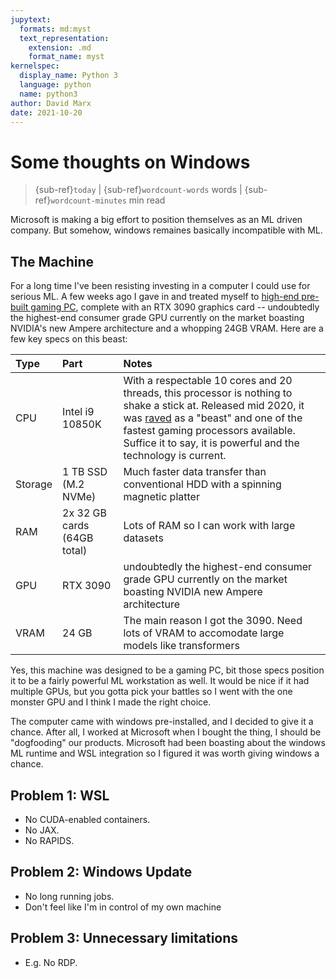 ```yaml
---
jupytext:
  formats: md:myst
  text_representation:
    extension: .md
    format_name: myst
kernelspec:
  display_name: Python 3
  language: python
  name: python3
author: David Marx
date: 2021-10-20
---
```


# Some thoughts on Windows

> {sub-ref}`today` | {sub-ref}`wordcount-words` words | {sub-ref}`wordcount-minutes` min read

Microsoft is making a big effort to position themselves as an ML driven company. But somehow, windows remaines basically incompatible with ML.

## The Machine

For a long time I've been resisting investing in a computer I could use for serious ML. A few weeks ago I gave in and treated myself to [high-end pre-built gaming PC](https://www.newegg.com/abs-ali511/p/N82E16883360111?Item=N82E16883360111&utm_medium=TraEmail&utm_source=TEMC-Shipping-New-Tracking-Notification-Responsive-US&cm_mmc=TEMC-Shipping-New-Tracking-Notification-Responsive-US-_-N82E16883360111), 
complete with an RTX 3090 graphics card -- undoubtedly the highest-end consumer grade GPU currently on the market boasting NVIDIA's new Ampere architecture and a 
whopping 24GB VRAM. Here are a few key specs on this beast:

| Type | Part | Notes |
|:---|:---|:---|
| CPU | Intel i9 10850K | With a respectable 10 cores and 20 threads, this processor is nothing to shake a stick at. Released mid 2020, it was [raved](https://www.techradar.com/news/intel-core-i9-10850k-is-unleashed-but-10-core-comet-lake-cpu-might-not-be-as-affordable-as-you-hoped) as a "beast" and one of the fastest gaming processors available. Suffice it to say, it is powerful and the technology is current. |
| Storage | 1 TB SSD (M.2 NVMe)| Much faster data transfer than conventional HDD with a spinning magnetic platter |
| RAM | 2x 32 GB cards (64GB total) | Lots of RAM so I can work with large datasets |
| GPU | RTX 3090 | undoubtedly the highest-end consumer grade GPU currently on the market boasting NVIDIA new Ampere architecture |
| VRAM | 24 GB | The main reason I got the 3090. Need lots of VRAM to accomodate large models like transformers |

Yes, this machine was designed to be a gaming PC, bit those specs position it to be a fairly powerful ML workstation as well. It would be nice if it had multiple GPUs, 
but you gotta pick your battles so I went with the one monster GPU and I think I made the right choice. 

The computer came with windows pre-installed, and I decided to give it a chance. After all, I worked at Microsoft when I bought the thing, I should be "dogfooding" our 
products. Microsoft had been boasting about the windows ML runtime and WSL integration so I figured it was worth giving windows a chance. 

## Problem 1: WSL

- No CUDA-enabled containers.
- No JAX.
- No RAPIDS.

## Problem 2: Windows Update

- No long running jobs.
- Don't feel like I'm in control of my own machine

## Problem 3: Unnecessary limitations

- E.g. No RDP.
